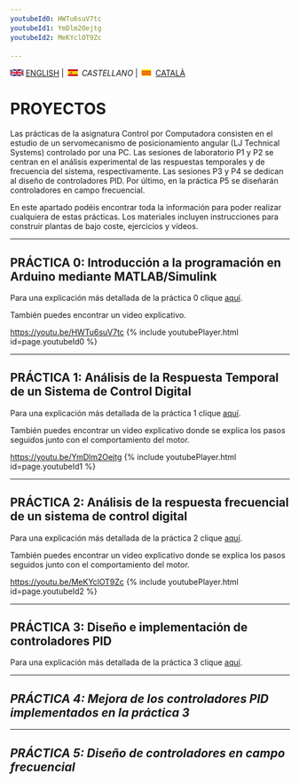 ```yaml
---
youtubeId0: HWTu6suV7tc
youtubeId1: YmDlm2Oejtg
youtubeId2: MeKYclOT9Zc

---
```



<img src="en.png" alt="English"> [ENGLISH](projects.md) | <img src="es.png" alt="Castellano"> *CASTELLANO* | <img src="ca.png" alt="Català"> [CATALÀ](projectes.md)

# PROYECTOS
Las prácticas de la asignatura Control por Computadora consisten en el estudio de un servomecanismo de posicionamiento angular (LJ Technical Systems) controlado por una PC. Las sesiones de laboratorio P1 y P2 se centran en el análisis experimental de las respuestas temporales y de frecuencia del sistema, respectivamente. Las sesiones P3 y P4 se dedican al diseño de controladores PID. Por último, en la práctica P5 se diseñarán controladores en campo frecuencial.

En este apartado podéis encontrar toda la información para poder realizar cualquiera de estas prácticas. Los materiales incluyen instrucciones para construir plantas de bajo coste, ejercicios y vídeos.

<hr/>

## PRÁCTICA 0: Introducción a la programación en Arduino mediante MATLAB/Simulink

Para una explicación más detallada de la práctica 0 clique [aquí](P0_es.html).

También puedes encontrar un video explicativo.

<https://youtu.be/HWTu6suV7tc>
{% include youtubePlayer.html id=page.youtubeId0 %}
<br />

<hr/>

## PRÁCTICA 1: Análisis de la Respuesta Temporal de un Sistema de Control Digital

Para una explicación más detallada de la práctica 1 clique [aquí](P1_es.html).

También puedes encontrar un video explicativo donde se explica los pasos seguidos junto con el comportamiento del motor.

<https://youtu.be/YmDlm2Oejtg>
{% include youtubePlayer.html id=page.youtubeId1 %}
<br />

<hr/>

## PRÁCTICA 2: Análisis de la respuesta frecuencial de un sistema de control digital

Para una explicación más detallada de la práctica 2 clique [aquí](P2_es.html).

También puedes encontrar un video explicativo donde se explica los pasos seguidos junto con el comportamiento del motor.

<https://youtu.be/MeKYclOT9Zc>
{% include youtubePlayer.html id=page.youtubeId2 %}
<br />

<hr/>

## PRÁCTICA 3: Diseño e implementación de controladores PID

Para una explicación más detallada de la práctica 3 clique [aquí](P3_es.html).

<hr/>

## *PRÁCTICA 4: Mejora de los controladores PID implementados en la práctica 3*

<hr/>

## *PRÁCTICA 5: Diseño de controladores en campo frecuencial*

